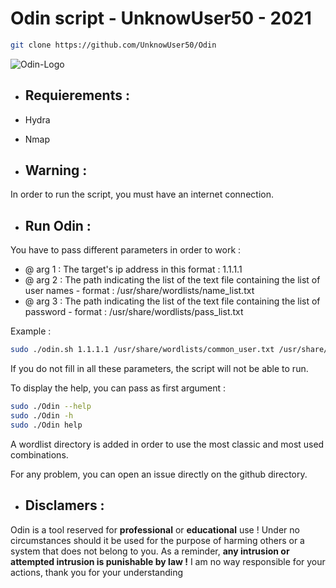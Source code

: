 # Odin script - UnknowUser50 - 2021

```bash
git clone https://github.com/UnknowUser50/Odin
```
![Odin-Logo](https://i.pinimg.com/originals/90/8c/ec/908cecb9bb0eaddc8e25f2709f73db3c.jpg)

* ## Requierements : 
 * Hydra
 * Nmap 
 
* ## Warning : 
In order to run the script, you must have an internet connection. 

* ## Run Odin : 
You have to pass different parameters in order to work :
  * @ arg 1 : The target's ip address in this format : 1.1.1.1
  * @ arg 2 : The path indicating the list of the text file containing the list of user names - format : /usr/share/wordlists/name_list.txt
  * @ arg 3 : The path indicating the list of the text file containing the list of password - format : /usr/share/wordlists/pass_list.txt
  
Example : 

```bash
sudo ./odin.sh 1.1.1.1 /usr/share/wordlists/common_user.txt /usr/share/wordlists/common_pass.txt
```
  
If you do not fill in all these parameters, the script will not be able to run.

To display the help, you can pass as first argument :
```bash
sudo ./Odin --help
sudo ./Odin -h
sudo ./Odin help
```

A wordlist directory is added in order to use the most classic and most used combinations.

For any problem, you can open an issue directly on the github directory.

* ## Disclamers :
Odin is a tool reserved for **professional** or **educational** use ! Under no circumstances should it be used for the purpose of harming others or a system that does
not belong to you. As a reminder, **any intrusion or attempted intrusion is punishable by law !**
I am no way responsible for your actions, thank you for your understanding
